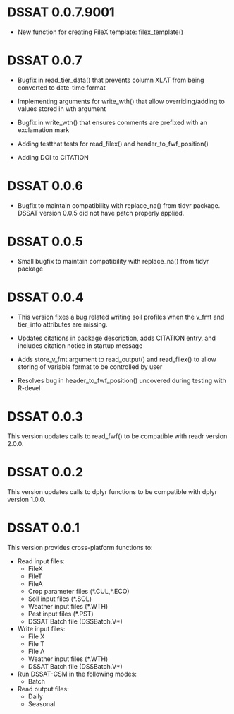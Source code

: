 # DSSAT 0.0.7.9001

- New function for creating FileX template: filex_template()

# DSSAT 0.0.7

- Bugfix in read_tier_data() that prevents column XLAT from being converted to date-time format

- Implementing arguments for write_wth() that allow overriding/adding to values stored in wth argument

- Bugfix in write_wth() that ensures comments are prefixed with an exclamation mark

- Adding testthat tests for read_filex() and header_to_fwf_position()

- Adding DOI to CITATION

# DSSAT 0.0.6

- Bugfix to maintain compatibility with replace_na() from tidyr package. DSSAT version 0.0.5 did not have patch properly applied.

# DSSAT 0.0.5

- Small bugfix to maintain compatibility with replace_na() from tidyr package

# DSSAT 0.0.4

- This version fixes a bug related writing soil profiles when the v_fmt and tier_info attributes are missing.

- Updates citations in package description, adds CITATION entry, and includes citation notice in startup message

- Adds store_v_fmt argument to read_output() and read_filex() to allow storing of variable format to be controlled by user

- Resolves bug in header_to_fwf_position() uncovered during testing with R-devel

# DSSAT 0.0.3

This version updates calls to read_fwf() to be compatible with readr version 2.0.0.

# DSSAT 0.0.2

This version updates calls to dplyr functions to be compatible with dplyr version 1.0.0.

# DSSAT 0.0.1

This version provides cross-platform functions to:
  - Read input files:
    - FileX
    - FileT
    - FileA
    - Crop parameter files (\*.CUL,\*.ECO)
    - Soil input files (\*.SOL)
    - Weather input files (\*.WTH)
    - Pest input files (\*.PST)
    - DSSAT Batch file (DSSBatch.V\*)
- Write input files:
    - File X
    - File T
    - File A
    - Weather input files (\*.WTH)
    - DSSAT Batch file (DSSBatch.V\*)
- Run DSSAT-CSM in the following modes:
    - Batch
- Read output files:
    - Daily
    - Seasonal
